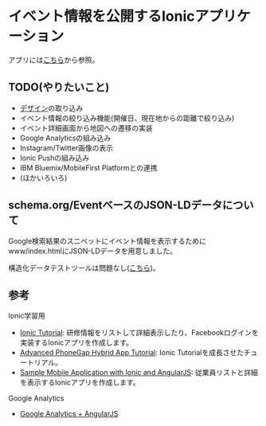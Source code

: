 # イベント情報を公開するIonicアプリケーション
アプリには[こちら](http://codeforchiba.github.io/IonicEventApp)から参照。

## TODO(やりたいこと)
- [デザイン](https://www.facebook.com/photo.php?fbid=846750738748215&set=pcb.916083841771587&type=1&relevant_count=2)の取り込み
- イベント情報の絞り込み機能(開催日、現在地からの距離で絞り込み)
- イベント詳細画面から地図への遷移の実装
- Google Analyticsの組み込み
- Instagram/Twitter画像の表示
- Ionic Pushの組み込み
- IBM Bluemix/MobileFirst Platformとの連携
- (ほかいろいろ)

## schema.org/EventベースのJSON-LDデータについて
Google検索結果のスニペットにイベント情報を表示するためにwww/index.htmlにJSON-LDデータを用意しました。

構造化データテストツールは問題なし([こちら](https://developers.google.com/structured-data/testing-tool/?url=http://codeforchiba.github.io/IonicEventApp/www))。

## 参考
Ionic学習用
- [Ionic Tutorial](https://ccoenraets.github.io/ionic-tutorial/index.html): 研修情報をリストして詳細表示したり、Facebookログインを実装するIonicアプリを作成します。
- [Advanced PhoneGap Hybrid App Tutorial](http://hollyschinsky.github.io/ConferenceTracker/index.html): Ionic Tutorialを成長させたチュートリアル。
- [Sample Mobile Application with Ionic and AngularJS](http://coenraets.org/blog/2014/02/sample-mobile-application-with-ionic-and-angularjs/): 従業員リストと詳細を表示するIonicアプリを作成します。

Google Analytics
- [Google Analytics + AngularJS](http://liginc.co.jp/web/js/other-js/137655)